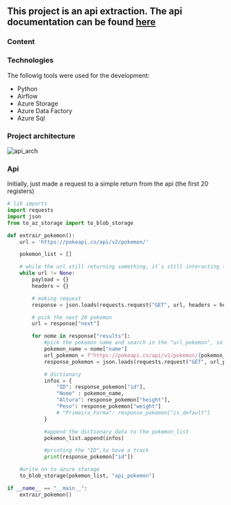 ## This project is an api extraction. The api documentation can be found [here](https://pokeapi.co/docs/v2)
### Content



### Technologies
The followig tools were used for the development:

- Python
- Airflow
- Azure Storage
- Azure Data Factory
- Azure Sql

### Project architecture

![api_arch](https://github.com/user-attachments/assets/e854fa0f-5376-43f7-ac4c-502eca59c6ae)

### Api

Initially, just made a request to a simple return from the api (the first 20 registers)

```python
# lib imports
import requests
import json
from to_az_storage import to_blob_storage

def extrair_pokemon():
    url = 'https://pokeapi.co/api/v2/pokemon/'

    pokemon_list = []

    # while the url still returning something, it`s still interacting to get the next 20 registers
    while url != None:
        payload = {}
        headers = {}

        # making request
        response = json.loads(requests.request("GET", url, headers = headers, data = payload).text)

        # pick the next 20 pokemon
        url = response["next"]

        for nome in response["results"]:
            #pick the pokemon name and search in the "url_pokemon", so every iteration is made a request for a diferent "url_pokemon"
            pokemon_name = nome["name"]
            url_pokemon = f"https://pokeapi.co/api/v2/pokemon/{pokemon_name}"
            response_pokemon = json.loads(requests.request("GET", url_pokemon, headers = headers, data = payload).text)

            # dictionary
            infos = {
                "ID": response_pokemon["id"],
                "Nome" : pokemon_name,
                "Altura": response_pokemon["height"],
                "Peso": response_pokemon["weight"]
                # "Primeira_Forma": response_pokemon["is_default"]
            }

            #append the dictionary data to the pokemon_list
            pokemon_list.append(infos)

            #printing the "ID",to have a track
            print(response_pokemon["id"])

    #write on to azure storage
    to_blob_storage(pokemon_list, "api_pokemon")

if __name__ == "__main__":
    extrair_pokemon()
```

